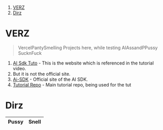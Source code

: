 1. [VERZ](#verz)
2. [Dirz](#dirz)

# VERZ

> VercelPantySmelling Projects here, while testing AIAssandPPussy SucknFuck

1. [AI Sdk Tuto](https://aie-feb-25.vercel.app/docs/setup) - This is the website which is referenced in the tutorial video.
2. But it is not the official site.
3. [Ai-SDK](https://ai-sdk.dev/) - Official site of the AI SDK.
4. [Tutorial Repo](https://github.com/nicoalbanese/aie-feb-25-starter) - Main tutorial repo, being used for the tut

# Dirz

| Pussy | Snell |
| :---: | :---: |
